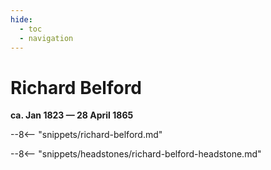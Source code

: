 ```yaml
---
hide:
  - toc
  - navigation 
---
```


# Richard Belford

**ca. Jan 1823 — 28 April 1865**

--8<-- "snippets/richard-belford.md"

--8<-- "snippets/headstones/richard-belford-headstone.md"
